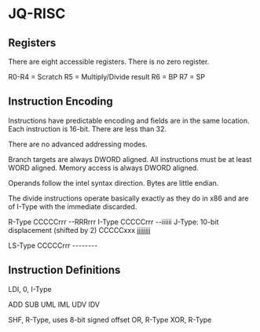 # JQ-RISC

## Registers

There are eight accessible registers. There is no zero register.

R0-R4 = Scratch
R5    = Multiply/Divide result
R6    = BP
R7    = SP

## Instruction Encoding

Instructions have predictable encoding and fields are in the same location. Each instruction is 16-bit. There are less than 32.

There are no advanced addressing modes.

Branch targets are always DWORD aligned. All instructions must be at least WORD aligned. Memory access is always DWORD aligned.

Operands follow the intel syntax direction. Bytes are little endian.

The divide instructions operate basically exactly as they do in x86 and are of I-Type with the immediate discarded.

R-Type
CCCCCrrr --RRRrrr
I-Type
CCCCCrrr --iiiiii
J-Type: 10-bit displacement (shifted by 2)
CCCCCxxx jjjjjjjj

LS-Type
CCCCCrrr --------

## Instruction Definitions

LDI, 0, I-Type

ADD
SUB
UML
IML
UDV
IDV

SHF, R-Type, uses 8-bit signed offset
OR,  R-Type
XOR, R-Type
